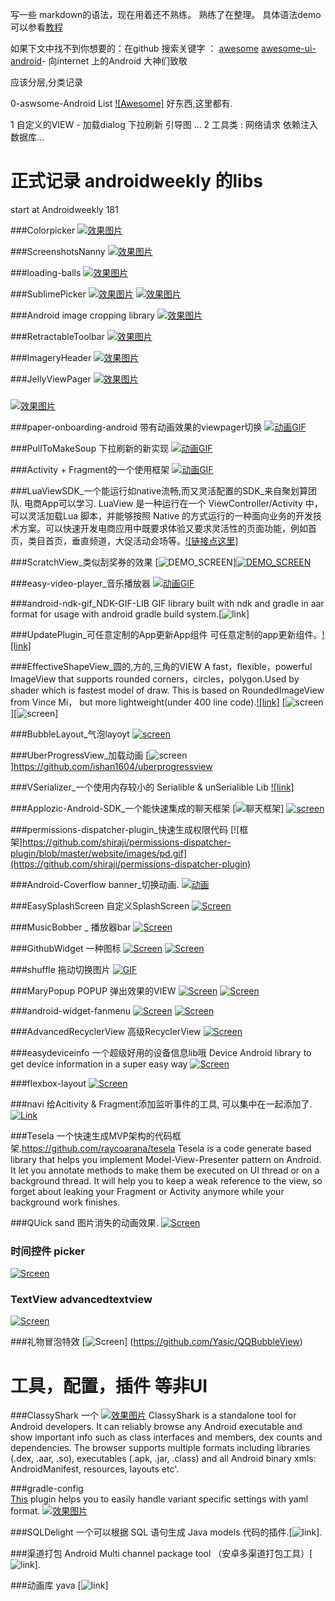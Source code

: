 写一些 markdown的语法，现在用着还不熟练。 熟练了在整理。
具体语法demo可以参看[教程](https://github.com/iAmeng/README)

如果下文中找不到你想要的：在github 搜索关键字 ： [awesome](https://github.com/sindresorhus/awesome) [awesome-ui-android](https://github.com/wasabeef/awesome-android-ui)- 向internet 上的Android 大神们致敬

应该分层,分类记录

0-aswsome-Android List [![Awesome]](https://github.com/snowdream/awesome-android#utility)  好东西,这里都有.

1 自定义的VIEW - 加载dialog
                 下拉刷新
                 引导图 ...
2 工具类 : 网络请求
           依赖注入
           数据库...
           


正式记录 androidweekly  的libs 
=================================================================
start at Androidweekly 181

###Colorpicker
[![效果图片](https://github.com/christophesmet/colorpicker/blob/master/video_example.gif)](https://github.com/christophesmet/colorpicker?utm_source=Android+Weekly&utm_campaign=15ee59bb7a-Android_Weekly_181&utm_medium=email&utm_term=0_4eb677ad19-15ee59bb7a-337852909)

###ScreenshotsNanny
[![效果图片](https://cloud.githubusercontent.com/assets/352956/11276098/e8e25434-8ee0-11e5-9685-df75085859e6.png)](https://github.com/thyrlian/ScreenshotsNanny?utm_source=Android+Weekly&utm_campaign=15ee59bb7a-Android_Weekly_181&utm_medium=email&utm_term=0_4eb677ad19-15ee59bb7a-337852909)

###loading-balls
[![效果图片](https://github.com/glomadrian/loading-balls/blob/master/art/3.gif)](https://github.com/glomadrian/loading-balls?utm_source=Android+Weekly&utm_campaign=15ee59bb7a-Android_Weekly_181&utm_medium=email&utm_term=0_4eb677ad19-15ee59bb7a-337852909)

###SublimePicker
[![效果图片](https://github.com/vikramkakkar/SublimePicker/blob/master/img/date_picker.png?raw=true)](https://github.com/vikramkakkar/SublimePicker?utm_source=Android+Weekly&utm_campaign=15ee59bb7a-Android_Weekly_181&utm_medium=email&utm_term=0_4eb677ad19-15ee59bb7a-337852909)
[![效果图片](https://github.com/vikramkakkar/SublimePicker/blob/master/img/time_picker.png?raw=true)](https://github.com/vikramkakkar/SublimePicker?utm_source=Android+Weekly&utm_campaign=15ee59bb7a-Android_Weekly_181&utm_medium=email&utm_term=0_4eb677ad19-15ee59bb7a-337852909)

###Android image cropping library 
[![效果图片](https://github.com/lyft/scissors/blob/master/art/demo.gif)](https://github.com/lyft/scissors?utm_source=Android+Weekly&utm_campaign=15ee59bb7a-Android_Weekly_181&utm_medium=email&utm_term=0_4eb677ad19-15ee59bb7a-337852909)

###RetractableToolbar
[![效果图片](https://camo.githubusercontent.com/a602b0cdf643d63a1903dccca209b4ff99530b5d/687474703a2f2f692e67697068792e636f6d2f336f456475546950744a47473951323358712e676966)](https://github.com/michelelacorte/RetractableToolbar?utm_source=Android+Weekly&utm_campaign=15ee59bb7a-Android_Weekly_181&utm_medium=email&utm_term=0_4eb677ad19-15ee59bb7a-337852909)

###ImageryHeader
[![效果图片](https://camo.githubusercontent.com/d5bb4ddb19127dac1c90b626dc8bc8bd0e7d5672/687474703a2f2f322e62702e626c6f6773706f742e636f6d2f2d6552317277335830626e342f55395f45767a47593133492f41414141414141414174772f3343716f4c5067627448592f733634302f7375726661636532622e676966)](https://github.com/YukiMatsumura/ImageryHeader)

###JellyViewPager
[![效果图片](https://github.com/chiemy/JellyViewPager/blob/master/capture.gif)](https://github.com/chiemy/JellyViewPager)

###
[![效果图片]()]()

###paper-onboarding-android 带有动画效果的viewpager切换
[![动画GIF](https://github.com/Ramotion/paper-onboarding-android/blob/master/onboarding_preview.gif)](https://github.com/Ramotion/paper-onboarding-android)

###PullToMakeSoup 下拉刷新的新实现
[![动画GIF](https://raw.githubusercontent.com/Yalantis/PullToMakeSoup/master/PullToMakeSoupDemo/Resouces/recipe-finder.gif)](https://github.com/Yalantis/pull-to-make-soup)

###Activity + Fragment的一个使用框架
[![动画GIF](https://github.com/YoKeyword/Fragmentation/blob/master/gif/demo.gif)](https://github.com/YoKeyword/Fragmentation)

###LuaViewSDK_一个能运行如native流畅,而又灵活配置的SDK_来自聚划算团队.  电商App可以学习.
LuaView 是一种运行在一个 ViewController/Activity 中，可以灵活加载Lua 脚本，并能够按照 Native 的方式运行的一种面向业务的开发技术方案。可以快速开发电商应用中既要求体验又要求灵活性的页面功能，例如首页，类目首页，垂直频道，大促活动会场等。[![链接点这里]](https://github.com/alibaba/LuaViewSDK)

###ScratchView_类似刮奖券的效果
[![DEMO_SCREEN](https://raw.githubusercontent.com/cooltechworks/ScratchView/2ec97c9a539d5976b68bf62ec07df8c727d72be2/screenshots/scratch_image_view_demo.gif)][![DEMO_SCREEN](https://raw.githubusercontent.com/cooltechworks/ScratchView/master/screenshots/scratch_text_view_demo.gif)](https://github.com/cooltechworks/ScratchView)

###easy-video-player_音乐播放器
[![动画GIF](https://raw.githubusercontent.com/afollestad/easy-video-player/master/art/showcase1.png)](https://github.com/afollestad/easy-video-player)

###android-ndk-gif_NDK-GIF-LIB
GIF library built with ndk and gradle in aar format for usage with android gradle build system.[![link](https://github.com/waynejo/android-ndk-gif)]

###UpdatePlugin_可任意定制的App更新App组件
可任意定制的app更新组件。[![link]](https://github.com/yjfnypeu/UpdatePlugin)

###EffectiveShapeView_圆的,方的,三角的VIEW
A fast，flexible，powerful ImageView that supports rounded corners，circles，polygon.Used by shader which is fastest model of draw. This is based on RoundedImageView from Vince Mi， but more lightweight(under 400 line code).[![link]](https://github.com/TangXiaoLv/EffectiveShapeView)
[![screen](https://raw.githubusercontent.com/TangXiaoLv/EffectiveShapeView/master/png/first.jpg)][![screen](https://raw.githubusercontent.com/TangXiaoLv/EffectiveShapeView/master/png/second.jpg)]

###BubbleLayout_气泡layoyt
[![screen](https://github.com/MasayukiSuda/BubbleLayout/blob/master/art/all.gif)](https://github.com/MasayukiSuda/BubbleLayout)

###UberProgressView_加载动画
[![screen](https://raw.githubusercontent.com/ishan1604/uberprogressview/master/UberProgressViewDemo.gif)]https://github.com/ishan1604/uberprogressview

###VSerializer_一个使用内存较小的 Serialible & unSerialible Lib
[![link]](https://github.com/vaslabs/VSerializer)

###Applozic-Android-SDK_一个能快速集成的聊天框架
[![聊天框架](https://github.com/AppLozic/Applozic-Android-SDK/blob/master/img/applozic.jpg)]
[![screen](https://github.com/AppLozic/Applozic-Android-SDK/blob/master/img/android.png)](https://github.com/AppLozic/Applozic-Android-SDK)

###permissions-dispatcher-plugin_快速生成权限代码
[![框架]https://github.com/shiraji/permissions-dispatcher-plugin/blob/master/website/images/pd.gif](https://github.com/shiraji/permissions-dispatcher-plugin)

###Android-Coverflow banner_切换动画.
[![动画](https://github.com/crosswall/Android-Coverflow/blob/master/gif/3.pic_hd.gif)](https://github.com/crosswall/Android-Coverflow)

###EasySplashScreen 自定义SplashScreen
[![Screen](https://github.com/pantrif/EasySplashScreen/blob/master/resources/intro.png)](https://github.com/pantrif/EasySplashScreen)

###MusicBobber _ 播放器bar
[![Screen](https://github.com/Cleveroad/MusicBobber/blob/master/images/header_.jpg)](https://github.com/Cleveroad/MusicBobber)

###GithubWidget 一种图标
[![Screen](https://github.com/Nightonke/GithubWidget/blob/master/Pic/title_image_3.png?raw=true)](https://github.com/Nightonke/GithubWidget)
[![Screen](https://github.com/Nightonke/GithubWidget/blob/master/Pic/color.png?raw=true)](https://github.com/Nightonke/GithubWidget)

###shuffle 拖动切换图片
[![GIF](https://github.com/Meetic/Shuffle/raw/master/media/shuffle.gif)](https://github.com/Meetic/Shuffle)

###MaryPopup POPUP 弹出效果的VIEW 
[![Screen](https://github.com/Meetic/MaryPopup/raw/master/media/intro.gif)](https://github.com/Meetic/MaryPopup)
[![Screen](https://github.com/Meetic/MaryPopup/raw/master/media/photo.gif)](https://github.com/Meetic/MaryPopup)

###android-widget-fanmenu
[![Screen](https://camo.githubusercontent.com/bab8d4d1061dca2957e0ad34b027faa7c5f76951/687474703a2f2f692e67697068792e636f6d2f6c3044454b484e7166777743546d5338552e676966)](https://github.com/BCGDV-ASIA/android-widget-fanmenu)
[![Screen](https://camo.githubusercontent.com/ddce1ecaffae5193fd6f4658f963b5e5afa3071c/687474703a2f2f692e67697068792e636f6d2f6571656b3159644632554652362e676966)](https://github.com/BCGDV-ASIA/android-widget-fanmenu)

###AdvancedRecyclerView 高级RecyclerView
[![Screen](https://github.com/StephenVinouze/AdvancedRecyclerView/raw/master/art/sections_framed.png)](https://github.com/StephenVinouze/AdvancedRecyclerView)

###easydeviceinfo 一个超级好用的设备信息lib哦  Device
Android library to get device information in a super easy way
[![Screen](DeviceInfo)](https://github.com/nisrulz/easydeviceinfo)

###flexbox-layout 
[![Screen](https://github.com/google/flexbox-layout/raw/master/assets/flex-direction.gif)](https://github.com/google/flexbox-layout)

###navi 给Acitivity & Fragment添加监听事件的工具, 可以集中在一起添加了.
[![Link]()](https://github.com/trello/navi)

###Tesela 一个快速生成MVP架构的代码框架.https://github.com/raycoarana/tesela
Tesela is a code generate based library that helps you implement Model-View-Presenter pattern on Android. It let you annotate methods to make them be executed on UI thread or on a background thread. It will help you to keep a weak reference to the view, so forget about leaking your Fragment or Activity anymore while your background work finishes.

###QUick sand 图片消失的动画效果.
[![Screen](https://github.com/blundell/QuickSand/raw/master/demo/demo_z1c.gif)](https://github.com/blundell/QuickSand)

### 时间控件 picker
[![Srceen](https://raw.githubusercontent.com/code-troopers/android-betterpickers/master/sample/imagery/screenshot_calendar_date.png)](https://github.com/code-troopers/android-betterpickers)
### TextView advancedtextview
[![Screen](https://github.com/oktayayr/advancedtextview/raw/master/arts/bebas.png)](https://github.com/oktayayr/advancedtextview)

###礼物冒泡特效
[![Screen](https://camo.githubusercontent.com/dcac7c2c31993d2a7c38dbf4bed192579bc05978/687474703a2f2f646979636f64652e62302e7570616979756e2e636f6d2f70686f746f2f323031362f35356238306334633237306534316534323963343638393733663231356363372e676966)] (https://github.com/Yasic/QQBubbleView)




工具，配置，插件 等非UI
======================================================================================================================================
###ClassyShark 一个
[![效果图片](https://github.com/google/android-classyshark/blob/master/Resources/ClassySharkAnimated.gif)](https://github.com/google/android-classyshark?utm_source=Android+Weekly&utm_campaign=15ee59bb7a-Android_Weekly_181&utm_medium=email&utm_term=0_4eb677ad19-15ee59bb7a-337852909)
ClassyShark is a standalone tool for Android developers. It can reliably browse any Android executable and show important info such as class interfaces and members, dex counts and dependencies. The browser supports multiple formats including libraries (.dex, .aar, .so), executables (.apk, .jar, .class) and all Android binary xmls: AndroidManifest, resources, layouts etc'.

###gradle-config  
[This](https://github.com/tmiyamon/gradle-config?utm_source=Android+Weekly&utm_campaign=15ee59bb7a-Android_Weekly_181&utm_medium=email&utm_term=0_4eb677ad19-15ee59bb7a-337852909) plugin helps you to easily handle variant specific settings with yaml format.
[![效果图片]()](https://github.com/tmiyamon/gradle-config?utm_source=Android+Weekly&utm_campaign=15ee59bb7a-Android_Weekly_181&utm_medium=email&utm_term=0_4eb677ad19-15ee59bb7a-337852909)

###SQLDelight
一个可以根据 SQL 语句生成 Java models 代码的插件.[![link](https://github.com/square/sqldelight)].

###渠道打包
Android Multi channel package tool （安卓多渠道打包工具）[![link](https://github.com/seven456/MultiChannelPackageTool)].

###动画库 yava
[![link](https://github.com/hujiaweibujidao/yava)]
